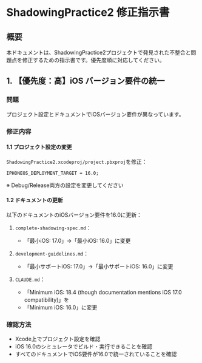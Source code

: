 # ShadowingPractice2 修正指示書

## 概要
本ドキュメントは、ShadowingPractice2プロジェクトで発見された不整合と問題点を修正するための指示書です。優先度順に対応してください。

## 1. 【優先度：高】iOS バージョン要件の統一

### 問題
プロジェクト設定とドキュメントでiOSバージョン要件が異なっています。

### 修正内容

#### 1.1 プロジェクト設定の変更
`ShadowingPractice2.xcodeproj/project.pbxproj`を修正：
```
IPHONEOS_DEPLOYMENT_TARGET = 16.0;
```
※ Debug/Release両方の設定を変更してください

#### 1.2 ドキュメントの更新
以下のドキュメントのiOSバージョン要件を16.0に更新：

1. `complete-shadowing-spec.md`：
   - 「最小iOS: 17.0」→「最小iOS: 16.0」に変更

2. `development-guidelines.md`：
   - 「最小サポートiOS: 17.0」→「最小サポートiOS: 16.0」に変更

3. `CLAUDE.md`：
   - 「Minimum iOS: 18.4 (though documentation mentions iOS 17.0 compatibility)」を
   - 「Minimum iOS: 16.0」に変更

### 確認方法
- Xcode上でプロジェクト設定を確認
- iOS 16.0のシミュレータでビルド・実行できることを確認
- すべてのドキュメントでiOS要件が16.0で統一されていることを確認
